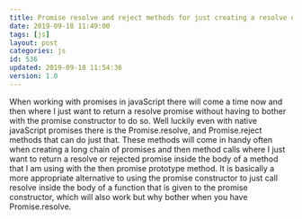 ```yaml
---
title: Promise resolve and reject methods for just creating a resolve or rejected promise
date: 2019-09-18 11:49:00
tags: [js]
layout: post
categories: js
id: 536
updated: 2019-09-18 11:54:36
version: 1.0
---
```


When working with promises in javaScript there will come a time now and then where I just want to return a resolve promise without having to bother with the promise constructor to do so. Well luckily even with native javaScript promises there is the Promise.resolve, and Promise.reject methods that can do just that. These methods will come in handy often when creating a long chain of promises and then method calls where I just want to return a resolve or rejected promise inside the body of a method that I am using with the then promise prototype method. It is basically a more appropriate alternative to using the promise constructor to just call resolve inside the body of a function that is given to the promise constructor, which will also work but why bother when you have Promise.resolve.

<!-- more -->

